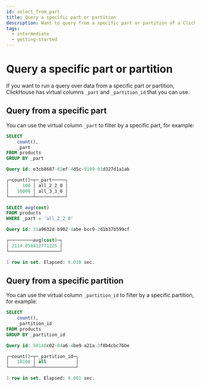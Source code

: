 ```yaml
---
id: select_from_part
title: Query a specific part or partition
description: Want to query from a specific part or partition of a ClickHouse table? Here's how to use ClickHouse virtual columns to do so.
tags:
  - intermediate
  - getting-started
---
```


# Query a specific part or partition

If you want to run a query over data from a specific part or partition, ClickHouse has virtual columns `_part` and `_partition_id` that you can use.

## Query from a specific part

You can use the virtual column `_part` to filter by a specific part, for example:

```sql
SELECT
    count(),
    _part
FROM products
GROUP BY _part

Query id: e3cb8687-82ef-4d5c-9109-01d327d1a1ab

┌─count()─┬─_part─────┐
│     100 │ all_2_2_0 │
│   10000 │ all_3_3_0 │
└─────────┴───────────┘

SELECT avg(cost)
FROM products
WHERE _part = 'all_2_2_0'

Query id: 31a9632d-b902-4abe-bcc9-2d1b37b599cf

┌─────────avg(cost)─┐
│ 2114.058412771225 │
└───────────────────┘

1 row in set. Elapsed: 0.010 sec. 
```

## Query from a specific partition

You can use the virtual column `_partition_id` to filter by a specific partition, for example:

```sql
SELECT
    count(),
    _partition_id
FROM products
GROUP BY _partition_id

Query id: 50148c02-84a6-4be9-a21a-3f8b4cbc7bbe

┌─count()─┬─_partition_id─┐
│   10100 │ all           │
└─────────┴───────────────┘

1 row in set. Elapsed: 0.001 sec. 
```